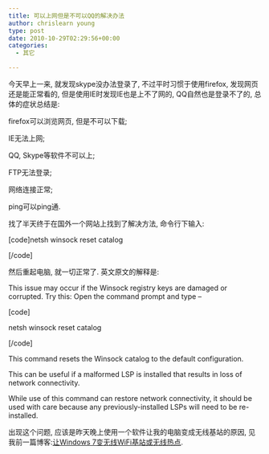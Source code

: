 ```yaml
---
title: 可以上网但是不可以QQ的解决办法
author: chrislearn young
type: post
date: 2010-10-29T02:29:56+00:00
categories:
  - 其它

---
```

今天早上一来, 就发现skype没办法登录了, 不过平时习惯于使用firefox, 发现网页还是能正常看的, 但是使用IE时发现IE也是上不了网的, QQ自然也是登录不了的, 总体的症状总结是:

<!--more-->
firefox可以浏览网页, 但是不可以下载;
  
IE无法上网;
  
QQ, Skype等软件不可以上;
  
FTP无法登录;
  
网络连接正常;
  
ping可以ping通.

找了半天终于在国外一个网站上找到了解决方法, 命令行下输入:
  
[code]netsh winsock reset catalog
  
[/code]
  
然后重起电脑, 就一切正常了. 英文原文的解释是:

This issue may occur if the Winsock registry keys are damaged or corrupted. Try this: Open the command prompt and type &#8211;
  
[code]
  
netsh winsock reset catalog
  
[/code]
  
This command resets the Winsock catalog to the default configuration.
  
This can be useful if a malformed LSP is installed that results in loss of network connectivity.
  
While use of this command can restore network connectivity, it should be used with care because any previously-installed LSPs will need to be re-installed.

出现这个问题, 应该是昨天晚上使用一个软件让我的电脑变成无线基站的原因, 见我前一篇博客:<a href="http://www.chrislearn.im/index.php/2010/10/28/turn-your-windows-7-laptop-into-wifi-hostspot/" target="_self">让Windows 7变无线WiFi基站或无线热点</a>.